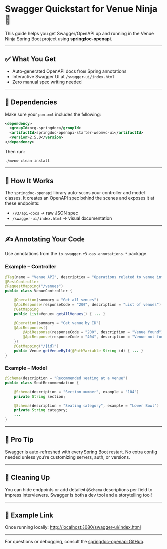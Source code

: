 # Swagger Quickstart for Venue Ninja 📘

This guide helps you get Swagger/OpenAPI up and running in the Venue Ninja Spring Boot project using **springdoc-openapi**.

---

## ✅ What You Get

* Auto-generated OpenAPI docs from Spring annotations
* Interactive Swagger UI at `/swagger-ui/index.html`
* Zero manual spec writing needed

---

## 🧱 Dependencies

Make sure your `pom.xml` includes the following:

```xml
<dependency>
  <groupId>org.springdoc</groupId>
  <artifactId>springdoc-openapi-starter-webmvc-ui</artifactId>
  <version>2.5.0</version>
</dependency>
```

Then run:

```bash
./mvnw clean install
```

---

## 🧠 How It Works

The `springdoc-openapi` library auto-scans your controller and model classes.
It creates an OpenAPI spec behind the scenes and exposes it at these endpoints:

* `/v3/api-docs` → raw JSON spec
* `/swagger-ui/index.html` → visual documentation

---

## ✍️ Annotating Your Code

Use annotations from the `io.swagger.v3.oas.annotations.*` package.

### Example – Controller

```java
@Tag(name = "Venue API", description = "Operations related to venue information")
@RestController
@RequestMapping("/venues")
public class VenueController {

    @Operation(summary = "Get all venues")
    @ApiResponse(responseCode = "200", description = "List of venues")
    @GetMapping
    public List<Venue> getAllVenues() { ... }

    @Operation(summary = "Get venue by ID")
    @ApiResponses({
        @ApiResponse(responseCode = "200", description = "Venue found"),
        @ApiResponse(responseCode = "404", description = "Venue not found")
    })
    @GetMapping("/{id}")
    public Venue getVenueById(@PathVariable String id) { ... }
}
```

### Example – Model

```java
@Schema(description = "Recommended seating at a venue")
public class SeatRecommendation {

    @Schema(description = "Section number", example = "104")
    private String section;

    @Schema(description = "Seating category", example = "Lower Bowl")
    private String category;
    ...
}
```

---

## 🚀 Pro Tip

Swagger is auto-refreshed with every Spring Boot restart. No extra config needed unless you’re customizing servers, auth, or versions.

---

## 🧼 Cleaning Up

You can hide endpoints or add detailed `@Schema` descriptions per field to impress interviewers. Swagger is both a dev tool and a storytelling tool!

---

## 📍 Example Link

Once running locally:
[http://localhost:8080/swagger-ui/index.html](http://localhost:8080/swagger-ui/index.html)

---

For questions or debugging, consult the [springdoc-openapi GitHub](https://github.com/springdoc/springdoc-openapi).

